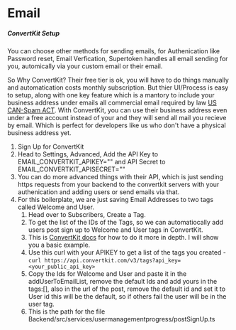 # Email

##### ConvertKit Setup

You can choose other methods for sending emails, for Authenication like Password reset, Email Verfication, Supertoken handles all email sending for you, automically via your custom email or their email.

So Why ConvertKit? Their free tier is ok, you will have to do things manually and automatication costs monthly subscription. But thier UI/Process is easy to setup, along with one key feature which is a mantory to include your business address under emails all commercial email required by law [US CAN-Spam ACT](https://www.fcc.gov/general/can-spam). With ConvertKit, you can use their business address even under a free account instead of your and they will send all mail you recieve by email. Which is perfect for developers like us who don't have a physical business address yet.

1. Sign Up for ConvertKit
2. Head to Settings, Advanced, Add the API Key to EMAIL_CONVERTKIT_APIKEY="" and API Secret to EMAIL_CONVERTKIT_APISECRET=""
3. You can do more advanced things with their API, which is just sending https requests from your backend to the convertkit servers with your authenication and adding users or send emails via that.
4. For this boilerplate, we are just saving Email Addresses to two tags called Welcome and User.
   1. Head over to Subscribers, Create a Tag.
   2. To get the list of the IDs of the Tags, so we can automatiocally add users post sign up to Welcome and User tags in ConvertKit.
   3. This is [ConvertKit docs](https://developers.convertkit.com/#list-tags) for how to do it more in depth. I will show you a basic example.
   4. Use this curl with your APIKEY to get a list of the tags you created - `curl https://api.convertkit.com/v3/tags?api_key=<your_public_api_key>`
   5. Copy the Ids for Welcome and User and paste it in the addUserToEmailList, remove the default Ids and add yours in the tags:[], also in the url of the post, remove the default id and set it to User id this will be the default, so if others fail the user will be in the user tag.
   6. This is the path for the file Backend/src/services/usermanagementprogress/postSignUp.ts
